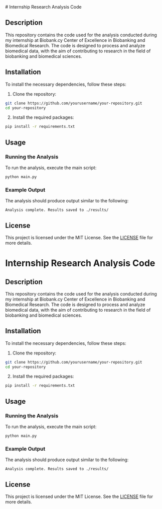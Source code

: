  

<response>
# Internship Research Analysis Code

## Description
This repository contains the code used for the analysis conducted during my internship at Biobank.cy Center of Excellence in Biobanking and Biomedical Research. The code is designed to process and analyze biomedical data, with the aim of contributing to research in the field of biobanking and biomedical sciences.

## Installation

To install the necessary dependencies, follow these steps:

1. Clone the repository:
```bash
git clone https://github.com/yourusername/your-repository.git
cd your-repository
```

2. Install the required packages:
```bash
pip install -r requirements.txt
```

## Usage

### Running the Analysis
To run the analysis, execute the main script:
```bash
python main.py
```

### Example Output
The analysis should produce output similar to the following:
```
Analysis complete. Results saved to ./results/
```

## License

This project is licensed under the MIT License. See the [LICENSE](LICENSE) file for more details.
</think>

# Internship Research Analysis Code

## Description
This repository contains the code used for the analysis conducted during my internship at Biobank.cy Center of Excellence in Biobanking and Biomedical Research. The code is designed to process and analyze biomedical data, with the aim of contributing to research in the field of biobanking and biomedical sciences.

## Installation

To install the necessary dependencies, follow these steps:

1. Clone the repository:
```bash
git clone https://github.com/yourusername/your-repository.git
cd your-repository
```

2. Install the required packages:
```bash
pip install -r requirements.txt
```

## Usage

### Running the Analysis
To run the analysis, execute the main script:
```bash
python main.py
```

### Example Output
The analysis should produce output similar to the following:
```
Analysis complete. Results saved to ./results/
```

## License

This project is licensed under the MIT License. See the [LICENSE](LICENSE) file for more details.